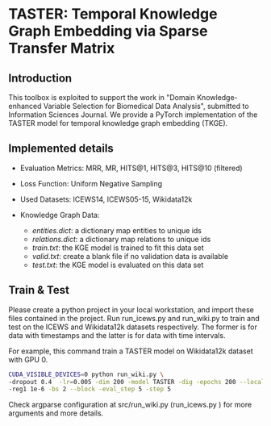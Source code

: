 # TASTER: Temporal Knowledge Graph Embedding via Sparse Transfer Matrix

## Introduction

This toolbox is exploited to support the work in "Domain Knowledge-enhanced Variable Selection for Biomedical Data Analysis", submitted to Information Sciences Journal. We provide a PyTorch implementation of the TASTER model for temporal knowledge graph embedding (TKGE). 

## **Implemented details**

- Evaluation Metrics: MRR, MR, HITS@1, HITS@3, HITS@10 (filtered)
- Loss Function: Uniform Negative Sampling
- Used Datasets: ICEWS14, ICEWS05-15, Wikidata12k

- Knowledge Graph Data:
  - *entities.dict*: a dictionary map entities to unique ids
  - *relations.dict*: a dictionary map relations to unique ids
  - *train.txt*: the KGE model is trained to fit this data set
  - *valid.txt*: create a blank file if no validation data is available
  - *test.txt*: the KGE model is evaluated on this data set

## Train & Test

Please create a python project in your local workstation, and import these files contained in the project. Run run_icews.py and run_wiki.py to train and test on the  ICEWS and Wikidata12k datasets respectively. The former is for data with timestamps and the latter is for data with time intervals.

For example, this command train a TASTER model on Wikidata12k dataset with GPU 0.

```sh
CUDA_VISIBLE_DEVICES=0 python run_wiki.py \
-dropout 0.4  -lr=0.005 -dim 200 -model TASTER -dig -epochs 200 --local \
-reg1 1e-6 -bs 2 --block -eval_step 5 -step 5
```

Check argparse configuration at src/run_wiki.py (run_icews.py ) for more arguments and more details.